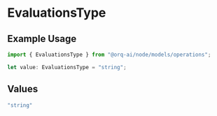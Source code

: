 # EvaluationsType

## Example Usage

```typescript
import { EvaluationsType } from "@orq-ai/node/models/operations";

let value: EvaluationsType = "string";
```

## Values

```typescript
"string"
```